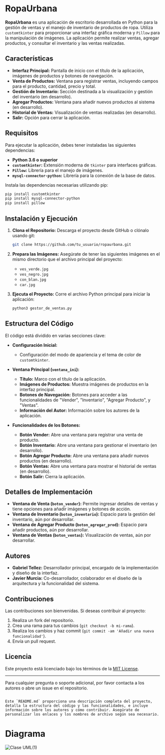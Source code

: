 # RopaUrbana

**RopaUrbana** es una aplicación de escritorio desarrollada en Python para la gestión de ventas y el manejo de inventario de productos de ropa. Utiliza `customtkinter` para proporcionar una interfaz gráfica moderna y `Pillow` para la manipulación de imágenes. La aplicación permite realizar ventas, agregar productos, y consultar el inventario y las ventas realizadas.

## Características

- **Interfaz Principal:** Pantalla de inicio con el título de la aplicación, imágenes de productos y botones de navegación.
- **Venta de Productos:** Ventana para registrar ventas, incluyendo campos para el producto, cantidad, precio y total.
- **Gestión de Inventario:** Sección destinada a la visualización y gestión del inventario (en desarrollo).
- **Agregar Productos:** Ventana para añadir nuevos productos al sistema (en desarrollo).
- **Historial de Ventas:** Visualización de ventas realizadas (en desarrollo).
- **Salir:** Opción para cerrar la aplicación.

## Requisitos

Para ejecutar la aplicación, debes tener instaladas las siguientes dependencias:

- **Python 3.6 o superior**
- **`customtkinter`:** Extensión moderna de `tkinter` para interfaces gráficas.
- **`Pillow`:** Librería para el manejo de imágenes.
- **`mysql-connector-python`:** Librería para la conexión de la base de datos.

Instala las dependencias necesarias utilizando pip:

```bash
pip install customtkinter
pip install mysql-connector-python
pip install pillow
```

## Instalación y Ejecución

1. **Clona el Repositorio:** Descarga el proyecto desde GitHub o clónalo usando git:

   ```bash
   git clone https://github.com/tu_usuario/ropaurbana.git
   ```

2. **Prepara las Imágenes:** Asegúrate de tener las siguientes imágenes en el mismo directorio que el archivo principal del proyecto:
   - `ves_verde.jpg`
   - `ves_negro.jpg`
   - `con_blan.jpg`
   - `car.jpg`

3. **Ejecuta el Proyecto:** Corre el archivo Python principal para iniciar la aplicación:

   ```bash
   python3 gestor_de_ventas.py
   ```

## Estructura del Código

El código está dividido en varias secciones clave:

- **Configuración Inicial:** 
  - Configuración del modo de apariencia y el tema de color de `customtkinter`.
  
- **Ventana Principal (`ventana_ini`):** 
  - **Título:** Marco con el título de la aplicación.
  - **Imágenes de Productos:** Muestra imágenes de productos en la interfaz principal.
  - **Botones de Navegación:** Botones para acceder a las funcionalidades de "Vender", "Inventario", "Agregar Producto", y "Ventas".
  - **Información del Autor:** Información sobre los autores de la aplicación.

- **Funcionalidades de los Botones:**
  - **Botón Vender:** Abre una ventana para registrar una venta de producto.
  - **Botón Inventario:** Abre una ventana para gestionar el inventario (en desarrollo).
  - **Botón Agregar Producto:** Abre una ventana para añadir nuevos productos (en desarrollo).
  - **Botón Ventas:** Abre una ventana para mostrar el historial de ventas (en desarrollo).
  - **Botón Salir:** Cierra la aplicación.

## Detalles de Implementación

- **Ventana de Venta (`boton_vender`):** Permite ingresar detalles de ventas y tiene opciones para añadir imágenes y botones de acción.
- **Ventana de Inventario (`boton_inventario`):** Espacio para la gestión del inventario, aún por desarrollar.
- **Ventana de Agregar Producto (`boton_agregar_prod`):** Espacio para añadir productos, aún por desarrollar.
- **Ventana de Ventas (`boton_ventas`):** Visualización de ventas, aún por desarrollar.

## Autores

- **Gabriel Tellez:** Desarrollador principal, encargado de la implementación y diseño de la interfaz.
- **Javier Murcia:** Co-desarrollador, colaborador en el diseño de la arquitectura y la funcionalidad del sistema.

## Contribuciones

Las contribuciones son bienvenidas. Si deseas contribuir al proyecto:

1. Realiza un fork del repositorio.
2. Crea una rama para tus cambios (`git checkout -b mi-rama`).
3. Realiza los cambios y haz commit (`git commit -am 'Añadir una nueva funcionalidad'`).
4. Envía un pull request.

## Licencia

Este proyecto está licenciado bajo los términos de la [MIT License](https://opensource.org/licenses/MIT).

---

Para cualquier pregunta o soporte adicional, por favor contacta a los autores o abre un issue en el repositorio.

```

Este `README.md` proporciona una descripción completa del proyecto, detalla la estructura del código y las funcionalidades, e incluye información sobre los autores y cómo contribuir. Asegúrate de personalizar los enlaces y los nombres de archivo según sea necesario.

````
# Diagrama

![Clase UML(1)](https://github.com/user-attachments/assets/76172072-9a42-4c52-9211-b8c44ab9f883)


